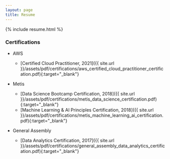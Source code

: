 ```yaml
---
layout: page
title: Resume
---
```


{% include resume.html %}

### Certifications ##

* AWS
  * [Certified Cloud Practitioner, 2021]({{ site.url }}/assets/pdf/certifications/aws_certified_cloud_practitioner_certification.pdf){:target="_blank"}

* Metis
  * [Data Science Bootcamp Certification, 2018]({{ site.url }}/assets/pdf/certifications/metis_data_science_certification.pdf){:target="_blank"}
  * [Machine Learning & AI Principles Certification, 2018]({{ site.url }}/assets/pdf/certifications/metis_machine_learning_ai_certification.pdf){:target="_blank"}

* General Assembly
  * [Data Analytics Certification, 2017]({{ site.url }}/assets/pdf/certifications/general_assembly_data_analytics_certification.pdf){:target="_blank"}
